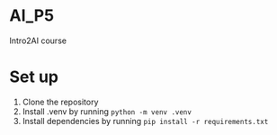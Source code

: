 # AI_P5
Intro2AI course

# Set up
1. Clone the repository
2. Install .venv by running `python -m venv .venv`
3. Install dependencies by running `pip install -r requirements.txt`
